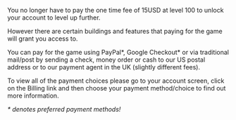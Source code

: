 You no longer have to pay the one time fee of 15USD at level 100 to unlock your account to level up further.

However there are certain buildings and features that paying for the game will grant you access to.

You can pay for the game using PayPal\*, Google Checkout\* or via traditional mail/post by sending a check, money order or cash to our US postal address or to our payment agent in the UK (slightly different fees).

To view all of the payment choices please go to your account screen, click on the Billing link and then choose your payment method/choice to find out more information.

_\* denotes preferred payment methods!_